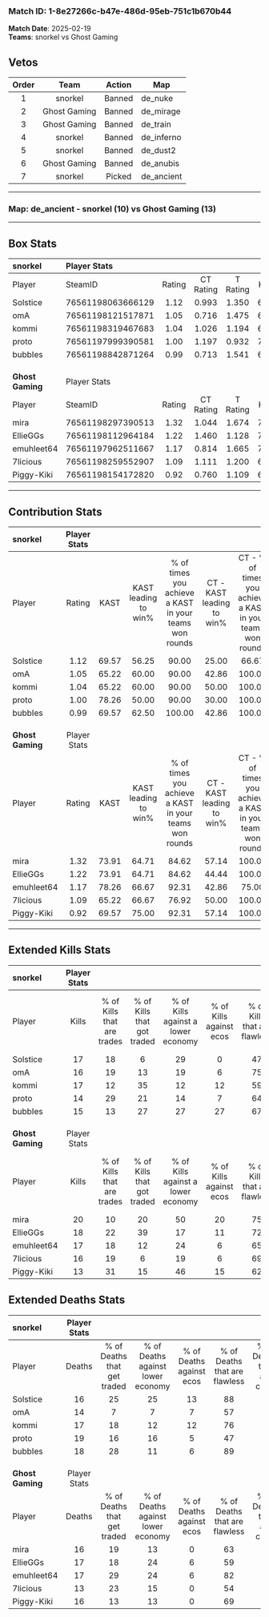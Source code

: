 ### Match ID: 1-8e27266c-b47e-486d-95eb-751c1b670b44  
**Match Date**: 2025-02-19  
**Teams**: snorkel vs Ghost Gaming  

## Vetos  

| Order | Team | Action | Map |
| :---: | :--: | :----: | --- |
| 1 | snorkel | Banned | de_nuke |
| 2 | Ghost Gaming | Banned | de_mirage |
| 3 | Ghost Gaming | Banned | de_train |
| 4 | snorkel | Banned | de_inferno |
| 5 | snorkel | Banned | de_dust2 |
| 6 | Ghost Gaming | Banned | de_anubis |
| 7 | snorkel | Picked | de_ancient |

---  

### **Map**: de_ancient - snorkel (10) vs Ghost Gaming (13)  
---  

## Box Stats  

| **snorkel**      | Player Stats      |        |           |          |       |      |       |         |        |      |     |
| :- | :- | :-: | :-: | :-: | :-: | :-: | :-: | :-: | :-: | :-: | :-: |
| Player           | SteamID           | Rating | CT Rating | T Rating | KAST  | ADR  | Kills | Assists | Deaths | K/D  | HS% |
| Solstice         | 76561198063666129 |  1.12  |   0.993   |  1.350   | 69.57 | 76.7 |  17   |    8    |   16   | 1.06 | 47  |
| omA              | 76561198121517871 |  1.05  |   0.716   |  1.475   | 65.22 | 69.7 |  16   |    4    |   14   | 1.14 | 43  |
| kommi            | 76561198319467683 |  1.04  |   1.026   |  1.194   | 65.22 | 73.9 |  17   |    4    |   17   | 1.00 | 58  |
| proto            | 76561197999390581 |  1.00  |   1.197   |  0.932   | 78.26 | 77.4 |  14   |    8    |   19   | 0.74 | 57  |
| bubbIes          | 76561198842871264 |  0.99  |   0.713   |  1.541   | 69.57 | 79.7 |  15   |    5    |   18   | 0.83 | 20  |
|                  |                   |        |           |          |       |      |       |         |        |      |     |
|                  |                   |        |           |          |       |      |       |         |        |      |     |
|                  |                   |        |           |          |       |      |       |         |        |      |     |
| **Ghost Gaming** | Player Stats      |        |           |          |       |      |       |         |        |      |     |
| Player           | SteamID           | Rating | CT Rating | T Rating | KAST  | ADR  | Kills | Assists | Deaths | K/D  | HS% |
| mira             | 76561198297390513 |  1.32  |   1.044   |  1.674   | 73.91 | 97.1 |  20   |    6    |   16   | 1.25 | 50  |
| EllieGGs         | 76561198112964184 |  1.22  |   1.460   |  1.128   | 73.91 | 93.1 |  18   |    8    |   17   | 1.06 | 50  |
| emuhleet64       | 76561197962511667 |  1.17  |   0.814   |  1.665   | 78.26 | 83.2 |  17   |    5    |   17   | 1.00 | 58  |
| 7licious         | 76561198259552907 |  1.09  |   1.111   |  1.200   | 65.22 | 72.7 |  16   |    4    |   13   | 1.23 | 31  |
| Piggy-Kiki       | 76561198154172820 |  0.92  |   0.760   |  1.109   | 69.57 | 64.4 |  13   |    6    |   16   | 0.81 | 69  |
---  

## Contribution Stats  

| **snorkel**      | Player Stats |       |                      |                                                        |                           |                                                             |                          |                                                            |
| :- | :-: | :-: | :-: | :-: | :-: | :-: | :-: | :-: |
| Player           |    Rating    | KAST  | KAST leading to win% | % of times you achieve a KAST in your teams won rounds | CT - KAST leading to win% | CT - % of times you achieve a KAST in your teams won rounds | T - KAST leading to win% | T - % of times you achieve a KAST in your teams won rounds |
| Solstice         |     1.12     | 69.57 |        56.25         |                         90.00                          |           25.00           |                            66.67                            |          87.50           |                           100.00                           |
| omA              |     1.05     | 65.22 |        60.00         |                         90.00                          |           42.86           |                           100.00                            |          75.00           |                           85.71                            |
| kommi            |     1.04     | 65.22 |        60.00         |                         90.00                          |           50.00           |                           100.00                            |          66.67           |                           85.71                            |
| proto            |     1.00     | 78.26 |        50.00         |                         90.00                          |           30.00           |                           100.00                            |          75.00           |                           85.71                            |
| bubbIes          |     0.99     | 69.57 |        62.50         |                         100.00                         |           42.86           |                           100.00                            |          77.78           |                           100.00                           |
|                  |              |       |                      |                                                        |                           |                                                             |                          |                                                            |
|                  |              |       |                      |                                                        |                           |                                                             |                          |                                                            |
|                  |              |       |                      |                                                        |                           |                                                             |                          |                                                            |
| **Ghost Gaming** | Player Stats |       |                      |                                                        |                           |                                                             |                          |                                                            |
| Player           |    Rating    | KAST  | KAST leading to win% | % of times you achieve a KAST in your teams won rounds | CT - KAST leading to win% | CT - % of times you achieve a KAST in your teams won rounds | T - KAST leading to win% | T - % of times you achieve a KAST in your teams won rounds |
| mira             |     1.32     | 73.91 |        64.71         |                         84.62                          |           57.14           |                           100.00                            |          70.00           |                           77.78                            |
| EllieGGs         |     1.22     | 73.91 |        64.71         |                         84.62                          |           44.44           |                           100.00                            |          87.50           |                           77.78                            |
| emuhleet64       |     1.17     | 78.26 |        66.67         |                         92.31                          |           42.86           |                            75.00                            |          81.82           |                           100.00                           |
| 7licious         |     1.09     | 65.22 |        66.67         |                         76.92                          |           50.00           |                           100.00                            |          85.71           |                           66.67                            |
| Piggy-Kiki       |     0.92     | 69.57 |        75.00         |                         92.31                          |           57.14           |                           100.00                            |          88.89           |                           88.89                            |
---  

## Extended Kills Stats  

| **snorkel**      | Player Stats |                            |                            |                                    |                         |                              |                                 |                                       |                    |           |
| :- | :-: | :-: | :-: | :-: | :-: | :-: | :-: | :-: | :-: | :-: |
| Player           |    Kills     | % of Kills that are trades | % of Kills that got traded | % of Kills against a lower economy | % of Kills against ecos | % of Kills that are flawless | % of Kills that are close duels | % of Kills that are assisted by flash | Pistol Round Kills | AWP Kills |
| Solstice         |      17      |             18             |             6              |                 29                 |            0            |              47              |                6                |                   6                   |         0          |     1     |
| omA              |      16      |             19             |             13             |                 19                 |            6            |              75              |                0                |                   0                   |         0          |     3     |
| kommi            |      17      |             12             |             35             |                 12                 |           12            |              59              |                6                |                   0                   |         0          |     2     |
| proto            |      14      |             29             |             21             |                 14                 |            7            |              64              |               14                |                   0                   |         0          |     1     |
| bubbIes          |      15      |             13             |             27             |                 27                 |           27            |              67              |                7                |                   7                   |         8          |     1     |
|                  |              |                            |                            |                                    |                         |                              |                                 |                                       |                    |           |
|                  |              |                            |                            |                                    |                         |                              |                                 |                                       |                    |           |
|                  |              |                            |                            |                                    |                         |                              |                                 |                                       |                    |           |
| **Ghost Gaming** | Player Stats |                            |                            |                                    |                         |                              |                                 |                                       |                    |           |
| Player           |    Kills     | % of Kills that are trades | % of Kills that got traded | % of Kills against a lower economy | % of Kills against ecos | % of Kills that are flawless | % of Kills that are close duels | % of Kills that are assisted by flash | Pistol Round Kills | AWP Kills |
| mira             |      20      |             10             |             20             |                 50                 |           20            |              75              |               10                |                  10                   |         0          |     1     |
| EllieGGs         |      18      |             22             |             39             |                 17                 |           11            |              72              |                0                |                   0                   |         1          |     2     |
| emuhleet64       |      17      |             18             |             12             |                 24                 |            6            |              65              |                0                |                   6                   |         3          |     2     |
| 7licious         |      16      |             19             |             6              |                 19                 |            6            |              69              |                0                |                   6                   |         0          |     0     |
| Piggy-Kiki       |      13      |             31             |             15             |                 46                 |           15            |              62              |                8                |                  15                   |         0          |     2     |
## Extended Deaths Stats  

| **snorkel**      | Player Stats |                             |                                   |                          |                               |                            |                           |               |
| :- | :-: | :-: | :-: | :-: | :-: | :-: | :-: | :-: |
| Player           |    Deaths    | % of Deaths that get traded | % of Deaths against lower economy | % of Deaths against ecos | % of Deaths that are flawless | % of Deaths that are close | % of Deaths while blinded | Deaths to AWP |
| Solstice         |      16      |             25              |                25                 |            13            |              88               |             0              |             0             |       2       |
| omA              |      14      |              7              |                 7                 |            7             |              57               |             0              |             0             |       0       |
| kommi            |      17      |             18              |                12                 |            12            |              76               |             0              |             0             |       0       |
| proto            |      19      |             16              |                16                 |            5             |              47               |             16             |            16             |       0       |
| bubbIes          |      18      |             28              |                11                 |            6             |              89               |             0              |            17             |       2       |
|                  |              |                             |                                   |                          |                               |                            |                           |               |
|                  |              |                             |                                   |                          |                               |                            |                           |               |
|                  |              |                             |                                   |                          |                               |                            |                           |               |
| **Ghost Gaming** | Player Stats |                             |                                   |                          |                               |                            |                           |               |
| Player           |    Deaths    | % of Deaths that get traded | % of Deaths against lower economy | % of Deaths against ecos | % of Deaths that are flawless | % of Deaths that are close | % of Deaths while blinded | Deaths to AWP |
| mira             |      16      |             19              |                13                 |            0             |              63               |             6              |             0             |       1       |
| EllieGGs         |      17      |             18              |                24                 |            6             |              59               |             12             |             0             |       0       |
| emuhleet64       |      17      |             29              |                24                 |            6             |              82               |             6              |             0             |       3       |
| 7licious         |      13      |             23              |                15                 |            0             |              54               |             8              |             0             |       2       |
| Piggy-Kiki       |      16      |             13              |                13                 |            0             |              69               |             0              |            13             |       2       |
